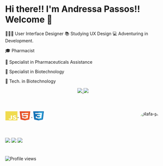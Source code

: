 # Hi there!! I'm Andressa Passos!! Welcome 👋

👩🏼‍💻 User Interface Designer 
📚 Studying UX Design 
💻 Adventuring in Development. <p>
🎓 Pharmacist <p>
💊 Specialist in Pharmaceuticals Assistance <p>
🧪 Specialist in Biotechnology <p>
🧬 Tech. in Biotechnology <p>

  
<div align="center">
  <a href="https://github.com/andressapassos">
  <img height="180em" src="https://github-readme-stats.vercel.app/api?username=andressapassos&show_icons=true&theme=dracula&include_all_commits=true&count_private=true"/>
  <img height="180em" src="https://github-readme-stats.vercel.app/api/top-langs/?username=andressapassos&layout=compact&langs_count=7&theme=dracula"/>
</div>
  
  #
  
<div style="display: inline_block"><br>
  <img align="center" alt="And-Js" height="30" width="40" src="https://raw.githubusercontent.com/devicons/devicon/master/icons/javascript/javascript-plain.svg">
  <img align="center" alt="And-HTML" height="30" width="40" 
src="https://raw.githubusercontent.com/devicons/devicon/master/icons/html5/html5-original.svg">
  <img align="center" alt="And-CSS" height="30" width="40" src="https://raw.githubusercontent.com/devicons/devicon/master/icons/css3/css3-original.svg">
 <img align="right" alt="Rafa-pic" height="150" style="border-radius:50px;" src="https://media.discordapp.net/attachments/902145965153202219/902146181650604042/gif.gif?width=458&height=458">
</div>
  
  #
 
<div style="display: inline_block"><br>
  <a href="https://instagram.com/andressa1passos/" target="_blank"><img src="https://img.shields.io/badge/-Instagram-%23E4405F?style=for-the-badge&logo=instagram&logoColor=white" target="_blank"></a>
  <a href="https://t.me/andressa1passos" target="_blank"><img src="https://img.shields.io/badge/Telegram-2CA5E0?style=for-the-badge&logo=telegram&logoColor=white" target="_blank"></a>
  <a href="https://www.linkedin.com/in/andressa-passos1" target="_blank"><img src="https://img.shields.io/badge/-LinkedIn-%230077B5?style=for-the-badge&logo=linkedin&logoColor=white" target="_blank"></a> 

 
</div>

  #
  
  <p align="left"> <img src="https://komarev.com/ghpvc/?username=andressapassos&color=yellow" alt="Profile views" /> </p>
